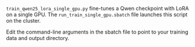 `train_qwen25_lora_single_gpu.py` fine-tunes a Qwen checkpoint with LoRA on a single GPU. The `run_train_single_gpu.sbatch` file launches this script on the cluster.

Edit the command-line arguments in the sbatch file to point to your training data and output directory.

